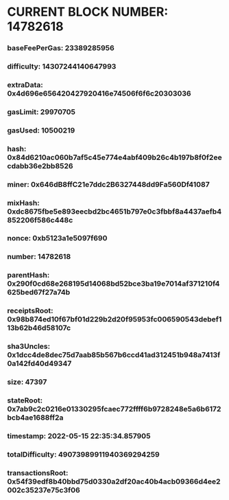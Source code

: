 # CURRENT BLOCK NUMBER: 14782618

### baseFeePerGas: 23389285956
### difficulty: 14307244140647993
### extraData: 0x4d696e656420427920416e74506f6f6c20303036
### gasLimit: 29970705
### gasUsed: 10500219
### hash: 0x84d6210ac060b7af5c45e774e4abf409b26c4b197b8f0f2eecdabb36e2bb8526
### miner: 0x646dB8ffC21e7ddc2B6327448dd9Fa560Df41087
### mixHash: 0xdc8675fbe5e893eecbd2bc4651b797e0c3fbbf8a4437aefb4852206f586c448c
### nonce: 0xb5123a1e5097f690
### number: 14782618
### parentHash: 0x290f0cd68e268195d14068bd52bce3ba19e7014af371210f4625bed67f27a74b
### receiptsRoot: 0x98b874ed10f67bf01d229b2d20f95953fc006590543debef113b62b46d58107c
### sha3Uncles: 0x1dcc4de8dec75d7aab85b567b6ccd41ad312451b948a7413f0a142fd40d49347
### size: 47397
### stateRoot: 0x7ab9c2c0216e01330295fcaec772ffff6b9728248e5a6b6172bcb4ae1688ff2a
### timestamp: 2022-05-15 22:35:34.857905
### totalDifficulty: 49073989911940369294259
### transactionsRoot: 0x54f39edf8b40bbd75d0330a2df20ac40b4acb09366d4ee2002c35237e75c3f06
